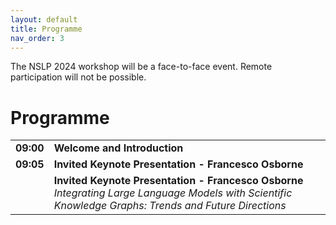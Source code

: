 ```yaml
---
layout: default
title: Programme
nav_order: 3
---
```

The NSLP 2024 workshop will be a face-to-face event. Remote participation will not be possible.

# Programme

<table>
  <tr>
    <td><strong>09:00</strong></td>
    <td><strong>Welcome and Introduction</strong></td>
  </tr>
  <tr>
    <td><strong>09:05</strong></td>
    <td colspan="2"><strong>Invited Keynote Presentation - Francesco Osborne</strong></td>
  </tr>
  <tr>
    <td></td>
    <td colspan="2"><strong>Invited Keynote Presentation - Francesco Osborne</strong> <br><em>Integrating Large Language Models with Scientific Knowledge Graphs: Trends and Future Directions</em></td>
  </tr>
</table>
